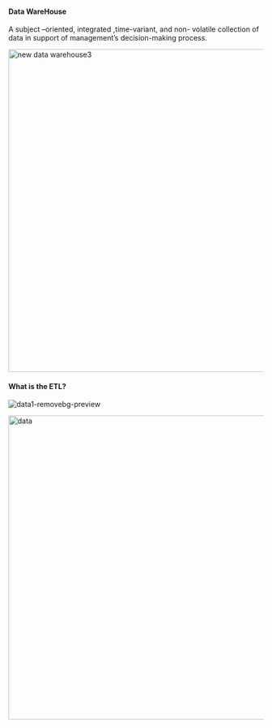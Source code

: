 ####  Data WareHouse
 A subject –oriented, integrated ,time-variant, and  non- volatile collection of data in support of management’s decision-making process.

 
<img width="637" alt="new data warehouse3" src="https://github.com/user-attachments/assets/7f751b99-6b08-40eb-88e5-fd38f1530400" />


####  What is the ETL?

![data1-removebg-preview](https://github.com/user-attachments/assets/8094cdde-9124-4ef9-ac91-8d778704edd1)

<img width="600" alt="data" src="https://github.com/user-attachments/assets/8e6250a2-9427-483e-a061-88b5b4984337" />
